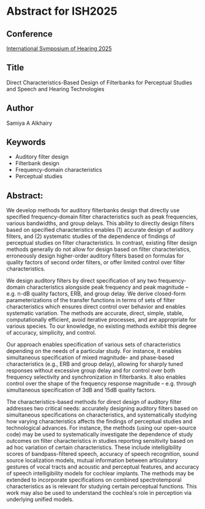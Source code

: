 # Abstract for ISH2025

## Conference
[International Symposium of Hearing 2025](https://easychair.org/smart-program/ISH2025/2025-06-05.html#talk:277104)

## Title
Direct Characteristics-Based Design of Filterbanks for Perceptual Studies and Speech and Hearing Technologies

## Author
Samiya A Alkhairy

## Keywords
* Auditory filter design
* Filterbank design
* Frequency-domain characteristics
* Perceptual studies


## Abstract: 
We develop methods for auditory filterbanks design that directly use specified frequency-domain filter characteristics such as peak frequencies, various bandwidths, and group delays. This ability to directly design filters based on specified characteristics enables (1) accurate design of auditory filters, and (2) systematic studies of the dependence of findings of perceptual studies on filter characteristics. In contrast, existing filter design methods generally do not allow for design based on filter characteristics, erroneously design higher-order auditory filters based on formulas for quality factors of second order filters, or offer limited control over filter characteristics. 

We design auditory filters by direct specification of any two frequency-domain characteristics alongside peak frequency and peak magnitude – e.g. n-dB quality factors, ERB, and group delay. We derive closed-form parameterizations of the transfer functions in terms of sets of filter characteristics which ensures direct control over behavior and enables systematic variation. The methods are accurate, direct, simple, stable, computationally efficient, avoid iterative processes, and are appropriate for various species. To our knowledge, no existing methods exhibit this degree of accuracy, simplicity, and control.

Our approach enables specification of various sets of characteristics depending on the needs of a particular study. For instance, it enables simultaneous specification of mixed magnitude- and phase-based characteristics (e.g., ERB and group delay), allowing for sharply tuned responses without excessive group delay and for control over both frequency selectivity and synchronization in filterbanks. It also enables control over the shape of the frequency response magnitude – e.g. through simultaneous specification of 3dB and 15dB quality factors.

The characteristics-based methods for direct design of auditory filter addresses two critical needs: accurately designing auditory filters based on simultaneous specifications on characteristics, and systematically studying how varying characteristics affects the findings of perceptual studies and technological advances. For instance, the methods (using our open-source code) may be used to systematically investigate the dependence of study outcomes on filter characteristics in studies reporting sensitivity based on ad hoc variation of certain characteristics. These include intelligibility scores of bandpass-filtered speech, accuracy of speech recognition, sound source localization models, mutual information between articulatory gestures of vocal tracts and acoustic and perceptual features, and accuracy of speech intelligibility models for cochlear implants. The methods may be extended to incorporate specifications on combined spectrotemporal characteristics as is relevant for studying certain perceptual functions. This work may also be used to understand the cochlea's role in perception via underlying unified models.

